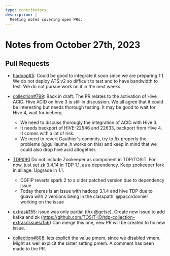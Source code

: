 ```yaml
---
type: contributors
description: |
  Meeting notes covering open PRs.
---
```


# Notes from October 27th, 2023

## Pull Requests

- [hadoop#5](https://github.com/TOSIT-IO/hadoop/pull/5): Could be good to integrate it soon since we are preparing 1.1. We do not deploy ATS v2 so difficult to test and to have bandwidth to test. We do not pursue work on it in the next weeks.
- [collection#799](https://github.com/TOSIT-IO/tdp-collection/pull/799): Back in draft. The PR relates to the activation of Hive ACID. Hive ACID on hive 3 is still in discussion. We all agree that it could be interesting but needs thorough testing. It may be good to wait for Hive 4, wait for iceberg.
  - We need to discuss thorougly the integration of ACID with Hive 3. 
  - It needs backport of HIVE-22546 and 22633, backport from Hive 4. It comes with a lot of risk.
  - We need to revert Gauthier's commits, try to fix properly the problems (@guillaume_h works on this) and keep in mind that we could also drop hive acid altogether.

- [TDP#90](https://github.com/TOSIT-IO/TDP/pull/90) Do not include Zookeeper as component in TDP/TOSIT. For now, just set zk 3.4.14 in TDP 1.1, as a dependency. Keep zookeeper fork in alliage. Upgrade in 1.1.
  - DGFIP reverts spark 2 to a older patched version due to dependency issue.
  - Today theres is an issue with hadoop 3.1.4 and hive TDP due to guava with 2 versions being in the classpath. @pacordonnier working on the issue
- [extras#155](https://github.com/TOSIT-IO/tdp-collection-extras/pull/155): issue was only partial (thx @getse). Create new issue to add kafka and zk (https://github.com/TOSIT-IO/tdp-collection-extras/issues/156) Can merge this one, new PR will be created to fix new issue.
- [collection#808](https://github.com/TOSIT-IO/tdp-collection/pull/799): lets explicit the value pmem, since we disabled vmem. Might as well explicit the sister setting pmem. A comment has been made to the PR.
